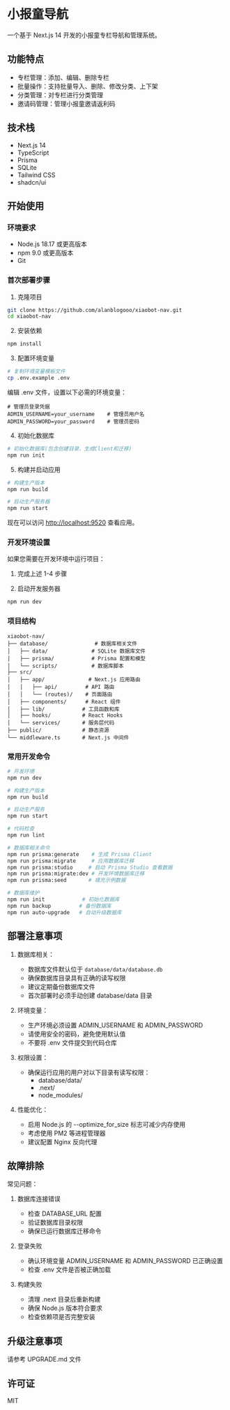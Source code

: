 # 小报童导航

一个基于 Next.js 14 开发的小报童专栏导航和管理系统。

## 功能特点

- 专栏管理：添加、编辑、删除专栏
- 批量操作：支持批量导入、删除、修改分类、上下架
- 分类管理：对专栏进行分类管理
- 邀请码管理：管理小报童邀请返利码

## 技术栈

- Next.js 14
- TypeScript
- Prisma
- SQLite
- Tailwind CSS
- shadcn/ui

## 开始使用

### 环境要求

- Node.js 18.17 或更高版本
- npm 9.0 或更高版本
- Git

### 首次部署步骤

1. 克隆项目
```bash
git clone https://github.com/alanblogooo/xiaobot-nav.git
cd xiaobot-nav
```

2. 安装依赖
```bash
npm install
```

3. 配置环境变量
```bash
# 复制环境变量模板文件
cp .env.example .env
```

编辑 .env 文件，设置以下必需的环境变量：
```env
# 管理员登录凭据
ADMIN_USERNAME=your_username    # 管理员用户名
ADMIN_PASSWORD=your_password    # 管理员密码
```

4. 初始化数据库
```bash
# 初始化数据库(包含创建目录、生成Client和迁移)
npm run init
```


5. 构建并启动应用
```bash
# 构建生产版本
npm run build

# 启动生产服务器
npm run start
```

现在可以访问 [http://localhost:9520](http://localhost:9520) 查看应用。

### 开发环境设置

如果您需要在开发环境中运行项目：

1. 完成上述 1-4 步骤

2. 启动开发服务器
```bash
npm run dev
```

### 项目结构

```
xiaobot-nav/
├── database/               # 数据库相关文件
│   ├── data/              # SQLite 数据库文件
│   ├── prisma/            # Prisma 配置和模型
│   └── scripts/           # 数据库脚本
├── src/
│   ├── app/              # Next.js 应用路由
│   │   ├── api/         # API 路由
│   │   └── (routes)/    # 页面路由
│   ├── components/      # React 组件
│   ├── lib/            # 工具函数和库
│   ├── hooks/          # React Hooks
│   └── services/       # 服务层代码
├── public/             # 静态资源
└── middleware.ts       # Next.js 中间件
```

### 常用开发命令

```bash
# 开发环境
npm run dev

# 构建生产版本
npm run build

# 启动生产服务
npm run start

# 代码检查
npm run lint

# 数据库相关命令
npm run prisma:generate    # 生成 Prisma Client
npm run prisma:migrate     # 应用数据库迁移
npm run prisma:studio     # 启动 Prisma Studio 查看数据
npm run prisma:migrate:dev # 开发环境数据库迁移
npm run prisma:seed       # 填充示例数据

# 数据库维护
npm run init            # 初始化数据库
npm run backup         # 备份数据库
npm run auto-upgrade   # 自动升级数据库
```

## 部署注意事项

1. 数据库相关：
   - 数据库文件默认位于 `database/data/database.db`
   - 确保数据库目录具有正确的读写权限
   - 建议定期备份数据库文件
   - 首次部署时必须手动创建 database/data 目录

2. 环境变量：
   - 生产环境必须设置 ADMIN_USERNAME 和 ADMIN_PASSWORD
   - 请使用安全的密码，避免使用默认值
   - 不要将 .env 文件提交到代码仓库

3. 权限设置：
   - 确保运行应用的用户对以下目录有读写权限：
     - database/data/
     - .next/
     - node_modules/

4. 性能优化：
   - 启用 Node.js 的 --optimize_for_size 标志可减少内存使用
   - 考虑使用 PM2 等进程管理器
   - 建议配置 Nginx 反向代理

## 故障排除

常见问题：

1. 数据库连接错误
   - 检查 DATABASE_URL 配置
   - 验证数据库目录权限
   - 确保已运行数据库迁移命令

2. 登录失败
   - 确认环境变量 ADMIN_USERNAME 和 ADMIN_PASSWORD 已正确设置
   - 检查 .env 文件是否被正确加载

3. 构建失败
   - 清理 .next 目录后重新构建
   - 确保 Node.js 版本符合要求
   - 检查依赖项是否完整安装

## 升级注意事项

请参考 UPGRADE.md 文件


## 许可证

MIT
